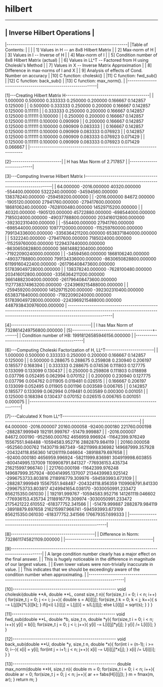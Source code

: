 # hilbert

------------------------------
| Inverse Hilbert Operations |
------------------------------

|--------------------------------------------------------------|
|Table of Contents:                                            |
|                                                              |
| 1] Values in H    -- an 8x8 Hilbert Matrix                   |
| 2] Max-norm of H                                             |
| 3] Values in I    -- Inverse of H                            |
| 4] Max-norm of I                                             |
| 5] Condition number of 8x8 Hilbert Matrix (actual)           |
| 6] Values in LL^T -- Factored from H using Choleski's Method |
| 7] Values in X    -- Inverse Matrix Approximation            |
| 8] Difference in max-norms of I and X                        |
| 9] Analysis of effects of Cond. Number on accuracy           |
|10] C function: choleski()                                    |
|11] C function: fwd_sub()                                     |
|12] C function: back_sub()                                    |
|13] C function: max_norm().                                   |
|--------------------------------------------------------------|

[1]---Creating Hilbert Matrix H-------------------------------------------|
| 1.000000 0.500000 0.333333 0.250000 0.200000 0.166667 0.142857 0.125000 |
| 0.500000 0.333333 0.250000 0.200000 0.166667 0.142857 0.125000 0.111111 |
| 0.333333 0.250000 0.200000 0.166667 0.142857 0.125000 0.111111 0.100000 |
| 0.250000 0.200000 0.166667 0.142857 0.125000 0.111111 0.100000 0.090909 |
| 0.200000 0.166667 0.142857 0.125000 0.111111 0.100000 0.090909 0.083333 |
| 0.166667 0.142857 0.125000 0.111111 0.100000 0.090909 0.083333 0.076923 |
| 0.142857 0.125000 0.111111 0.100000 0.090909 0.083333 0.076923 0.071429 |
| 0.125000 0.111111 0.100000 0.090909 0.083333 0.076923 0.071429 0.066667 |
|--------------------------------------------------------------------------

[2]--------------------------|
| H has Max Norm of 2.717857 |
|----------------------------|

[3]---Computing Inverse Hilbert Matrix I-------------------------------------------------------------------------------------------------------------------------------------------|
|         64.000000       -2016.000000         40320.000000        -554400.000000         5322240.000000        -34594560.000000         138378240.000000        -259459200.000000 |
|      -2016.000000       84672.000000      -1905120.000000       27941760.000000      -279417600.000000       1868106240.000000       -7628100480.000000       14529715200.000000 |
|      40320.000000    -1905120.000000      45722880.000000     -698544000.000000      7185024000.000000     -49037788800.000000      203416012800.000000     -392302310400.000000 |
|    -554400.000000    27941760.000000    -698544000.000000    10977120000.000000   -115259760000.000000     799134336000.000000    -3356364211200.000000     6538371840000.000000 |
|    5322240.000000  -279417600.000000    7185024000.000000  -115259760000.000000   1229437440000.000000   -8630650828800.000000    36614882304000.000000   -71922090240000.000000 |
|  -34594560.000000  1868106240.000000  -49037788800.000000   799134336000.000000  -8630650828800.000000   61199160422400.000000  -261796408473600.000000   517839049728000.000000 |
|  138378240.000000 -7628100480.000000  203416012800.000000 -3356364211200.000000  36614882304000.000000 -261796408473600.000000  1127738374963200.000000 -2243969215488000.000000 |
| -259459200.000000 14529715200.000000 -392302310400.000000  6538371840000.000000 -71922090240000.000000  517839049728000.000000 -2243969215488000.000000  4487938430976000.000000 |
-----------------------------------------------------------------------------------------------------------------------------------------------------------------------------------|

[4]-----------------------------------------|
| I has Max Norm of 7328614249756800.000000 |
[5]-----------------------------------------+-------|
| Condition number of H8:  19918126585946156.000000 |
|---------------------------------------------------|

[6]---Computing Choleski Factorization of H, LL^T-------------------------|
| 1.000000 0.500000 0.333333 0.250000 0.200000 0.166667 0.142857 0.125000 |
| 0.500000 0.288675 0.288675 0.259808 0.230940 0.206197 0.185577 0.168394 |
| 0.333333 0.288675 0.074536 0.111803 0.127775 0.133099 0.133099 0.130437 |
| 0.250000 0.259808 0.111803 0.018898 0.037796 0.052495 0.062994 0.070152 |
| 0.200000 0.230940 0.127775 0.037796 0.004762 0.011905 0.019481 0.026515 |
| 0.166667 0.206197 0.133099 0.052495 0.011905 0.001196 0.003589 0.006765 |
| 0.142857 0.185577 0.133099 0.062994 0.019481 0.003589 0.000300 0.001051 |
| 0.125000 0.168394 0.130437 0.070152 0.026515 0.006765 0.001051 0.000075 |
|-------------------------------------------------------------------------|

[7]---Calculated X from LL^T---------------------------------------------------------------------------------------------------------------------|
|      64.000000     -2016.000007      20160.000058     -92400.000180      221760.000198     -288287.999949      192191.999767     -51479.999887 |
|   -2016.000007     84672.000190    -952560.000762    4656959.996924   -11642399.976249    15567551.948488   -10594583.952716    2882879.984119 |
|   20160.000058   -952560.000762   11430719.987349  -58211999.836982   149687999.357928  -204324118.856360   141261119.046604  -38918879.697658 |
|  -92400.000180   4656959.996924  -58211999.836981  304919998.603855  -800414995.137009  1109908791.841327  -776936153.435734  216215997.966740 |
|  221760.000198 -11642399.976248  149687999.357924 -800414995.137007  2134439983.925142 -2996753733.803816  2118916779.309976 -594593993.673109 |
| -288287.999949  15567551.948487 -204324118.856359 1109908791.841330 -2996753733.803817  4249941654.038170 -3030050991.233472  856215350.061030 |
|  192191.999767 -10594583.952716  141261119.046602 -776936153.435734  2118916779.309974 -3030050991.233472  2175421222.610552 -618377752.341566 |
|  -51479.999887   2882879.984119  -38918879.697658  216215997.966741  -594593993.673109   856215350.061030  -618377752.341566  176679357.699333 |
|------------------------------------------------------------------------------------------------------------------------------------------------|

[8]-------------------------------------------|
| Difference in Norm: 7328611745821109.000000 |
|---------------------------------------------|

[9]----------------------------------------------------------------------------------------------|
| A large condition number clearly has a major effect on the final answer.                       |
| This is hugely noticeable in the difference in magnitude of our largest values.                |
| Even lower values were non-trivially inaccurate in value.                                      |
| This indicates that we should be exceedingly aware of the condition number when approximating. |
|------------------------------------------------------------------------------------------------|

[10]-----------------------------------------------------
void choleski(double **A, double **L, const size_t n){
  for(size_t i = 0; i < n; i++){
    for(size_t j = 0; j <= i; j++){
      double s = A[i][j];
      for(size_t k = 0; k < j; k++){
        s -= L[j][k]*L[i][k];
      }
      if(j<i) L[i][j] = L[j][i] = s/L[j][j];
      else L[i][j] = sqrt(s);
    }
  }
}

[11]-----------------------------------------------------
void fwd_sub(double **L, double *b, size_t n, double *y){
  for(size_t i = 0; i < n; i++){
    y[i] = b[i];
    for(size_t j = 0; j < i; j++){
      y[i] -= L[i][j]*y[j];
    } y[i] /= L[i][i];
  }
}

[12]-----------------------------------------------------
void back_sub(double **U, double *y, size_t n, double *x){
  for(int i = (n-1); i >= 0; i--){
    x[i] = y[i];
    for(int j = i+1; j < n; j++){
      x[i] -= U[i][j]*x[j];
    } x[i] /= U[i][i];
  }
}

[13]-----------------------------------------------------
double max_norm(double **H, size_t n){
  double m = 0;
  for(size_t i = 0; i < n; i++){
    double ar = 0;
    for(size_t j = 0; j < n; j++){
      ar += fabs(H[i][j]);
    } m = fmax(m, ar);
  } return m;
}

